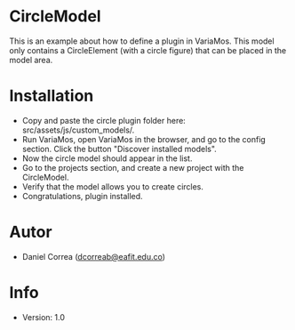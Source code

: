 # CircleModel
This is an example about how to define a plugin in VariaMos.
This model only contains a CircleElement (with a circle figure) that can be placed in the model area.

# Installation
- Copy and paste the circle plugin folder here: src/assets/js/custom_models/. 
- Run VariaMos, open VariaMos in the browser, and go to the config section. Click the button "Discover installed models".
- Now the circle model should appear in the list.
- Go to the projects section, and create a new project with the CircleModel.
- Verify that the model allows you to create circles.
- Congratulations, plugin installed.

# Autor
- Daniel Correa (dcorreab@eafit.edu.co)

# Info
- Version: 1.0